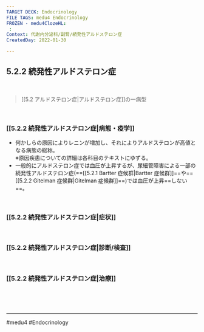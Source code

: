 ```yaml
---
TARGET DECK: Endocrinology
FILE TAGS: medu4 Endocrinology
FROZEN - medu4ClozeHL:
 : 
Context: 代謝内分泌科/副腎/続発性アルドステロン症
CreatedDay: 2022-01-30

---
```


## 5.2.2 続発性アルドステロン症

<br>

>[[5.2 アルドステロン症|アルドステロン症]]の一病型

<br>

### [[5.2.2 続発性アルドステロン症|病態・疫学]]
* 何かしらの原因によりレニンが増加し、それによりアルドステロンが高値となる病態の総称。  
※原因疾患についての詳細は各科目のテキストにゆずる。 
* 一般的にアルドステロン症では血圧が上昇するが、尿細管障害による一部の続発性アルドステロン症(==[[5.2.1 Bartter 症候群|Bartter 症候群]]==や==[[5.2.2 Gitelman 症候群|Gitelman 症候群]]==)では血圧が上昇==しない==。
<!--ID: 1655774209829-->


<br>

### [[5.2.2 続発性アルドステロン症|症状]]


<br>

### [[5.2.2 続発性アルドステロン症|診断/検査]]


<br>

### [[5.2.2 続発性アルドステロン症|治療]]


<br><br><br>

---
#medu4 #Endocrinology 